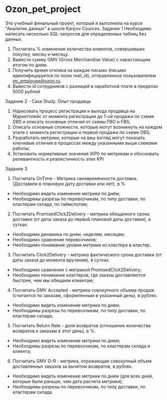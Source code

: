 # Ozon_pet_project
Это учебный финальный проект, который я выполняла на курсе "Аналитик данных" в школе Karpov Cources.
Задание 1
Необходимо написать несколько SQL-запросов для определенных таблиц без данных.
  1. Посчитать % изменение количества клиентов, совершивших покупку, месяц-к-месяцу.
  2. Вывести сумму GMV (Gross Merchandise Value) с нарастающим итогом по дням.
  3. Получить время отклика на каждое письмо (письмо идентифицируется по полю mail_id), отправленное пользователем mr_employee@ozon.ru.
  4. Вывести id сотрудников с разницей в заработной плате в пределах 5000 рублей

Задание 2 - Case Study. Опыт продавца
  1. Нарисовать процесс регистрации и выхода продавца на Маркетплейс от момента регистрации до 1-ой продажи по схеме DBS и описать основные отличия от схемы FBO и FBS;
  2. Описать основные сложности, которые могут возникнуть на каждом этапе с момента регистрации и первой продажи по схеме DBS;
  3. Разработать метрики, которые на ваш взгляд могут показать ключевые отличия в процессах между указанными выше схемами работы;
  4. Установить нормативные значения (KPI) по метрикам и обосновать релевантность и реалистичность этих KPI

Задание 3
1. Посчитать OnTime - Метрика своевременности доставки. (Доставили в плановую дату доставки или нет), в %
 - Необходимо видеть изменение метрики по дням;
 - Необходимы разрезы по перевозчикам, по типу доставки, по кластерам склада, по таймслотам;
2. Посчитать PromisedClick2Delivery - метрика обещанного срока доставки (от даты заказа до первой плановой даты доставки), в сутках.
 - Необходима динамика по дням, неделям, месяцам;
 - Необходимо сравнение перевозчиков;
 - Необходимо понимание уровня метрики из кластера в кластер.
3. Посчитать Click2Delivery - метрика фактического срока доставки (от даты заказа до момента вручения), в сутках.
 - Необходимо сравнение с метрикой PromisedClick2Delivery;
 - Необходимо понимание кластеров, где заказы доставляются быстрее, чем мы обещаем клиентам;
4. Посчитать GMV Accepted - метрика совокупного объема продаж (считается по заказам, оформленным в указанный день), в рублях.
 - Необходимо видеть изменение метрики по дням;
 - Необходимы разрезы по перевозчикам, по типу доставки, по кластерам склада;
5. Посчитать Return Rate - доля возвратов (отношение количества возвратов к заказам в этот день), в %.
 - Необходимо видеть изменение метрики по дням;
 - Необходимы разрезы по перевозчикам, по кластерам склада и клиента;
6. Посчитать GMV D-R - метрика, отражающая совокупный объем доставленных заказов за вычетом возвратов, в рублях.
 - Необходимо видеть изменение метрики по дням (для всех дней, которые были раньше, чем дата расчета метрики);
 - Необходимы разрезы по перевозчикам, по типу доставки, по кластерам склада.
